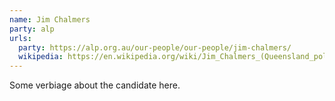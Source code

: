 ```yaml
---
name: Jim Chalmers
party: alp
urls:
  party: https://alp.org.au/our-people/our-people/jim-chalmers/
  wikipedia: https://en.wikipedia.org/wiki/Jim_Chalmers_(Queensland_politician)
---
```

Some verbiage about the candidate here.
